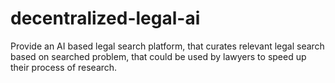 # decentralized-legal-ai
Provide an AI based legal search platform, that curates relevant legal search based on searched problem, that could be used by lawyers to speed up their process of research.
